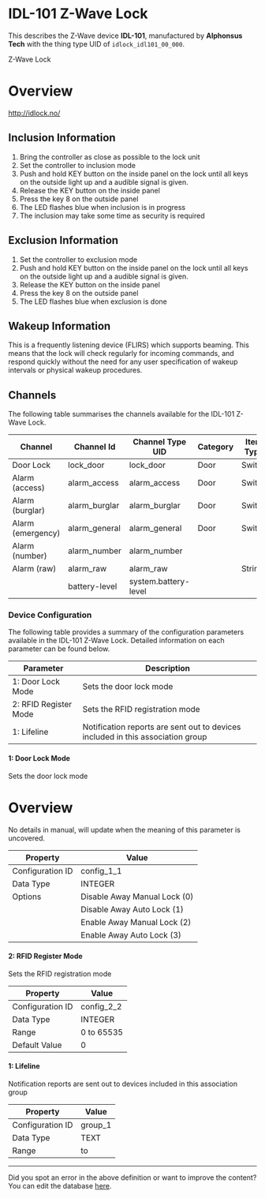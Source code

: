 
# IDL-101 Z-Wave Lock

This describes the Z-Wave device **IDL-101**, manufactured by **Alphonsus Tech** with the thing type UID of ```idlock_idl101_00_000```. 

Z-Wave Lock  


# Overview #

http://idlock.no/

  


## Inclusion Information ##

1.  Bring the controller as close as possible to the lock unit
2.  Set the controller to inclusion mode
3.  Push and hold KEY button on the inside panel on the lock until all keys on the outside light up and a audible signal is given.
4.  Release the KEY button on the inside panel
5.  Press the key 8 on the outside panel
6.  The LED flashes blue when inclusion is in progress
7.  The inclusion may take some time as security is required

  


## Exclusion Information ##

1.  Set the controller to exclusion mode
2.  Push and hold KEY button on the inside panel on the lock until all keys on the outside light up and a audible signal is given.
3.  Release the KEY button on the inside panel
4.  Press the key 8 on the outside panel
5.  The LED flashes blue when exclusion is done

  


## Wakeup Information ##

This is a frequently listening device (FLIRS) which supports beaming. This means that the lock will check regularly for incoming commands, and respond quickly without the need for any user specification of wakeup intervals or physical wakeup procedures.

## Channels
The following table summarises the channels available for the IDL-101 Z-Wave Lock.

| Channel | Channel Id | Channel Type UID | Category | Item Type |
|---------|------------|------------------|----------|-----------|
| Door Lock | lock_door | lock_door | Door | Switch |
| Alarm (access) | alarm_access | alarm_access | Door | Switch |
| Alarm (burglar) | alarm_burglar | alarm_burglar | Door | Switch |
| Alarm (emergency) | alarm_general | alarm_general | Door | Switch |
| Alarm (number) | alarm_number | alarm_number |  |  |
| Alarm (raw) | alarm_raw | alarm_raw |  | String |
|  | battery-level | system.battery-level |  |  |




### Device Configuration
The following table provides a summary of the configuration parameters available in the IDL-101 Z-Wave Lock.
Detailed information on each parameter can be found below.

| Parameter   | Description |
|-------------|-------------|
| 1: Door Lock Mode | Sets the door lock mode |
| 2: RFID Register Mode | Sets the RFID registration mode |
| 1: Lifeline | Notification reports are sent out to devices included in this association group |




#### 1: Door Lock Mode

Sets the door lock mode  


# Overview #

No details in manual, will update when the meaning of this parameter is uncovered.


| Property         | Value    |
|------------------|----------|
| Configuration ID | config_1_1 |
| Data Type        | INTEGER || Default Value | 1 |
| Options | Disable Away Manual Lock (0) |
|  | Disable Away Auto Lock (1) |
|  | Enable Away Manual Lock (2) |
|  | Enable Away Auto Lock (3) |






#### 2: RFID Register Mode

Sets the RFID registration mode


| Property         | Value    |
|------------------|----------|
| Configuration ID | config_2_2 |
| Data Type        | INTEGER |
| Range | 0 to 65535 |
| Default Value | 0 |






#### 1: Lifeline

Notification reports are sent out to devices included in this association group


| Property         | Value    |
|------------------|----------|
| Configuration ID | group_1 |
| Data Type        | TEXT |
| Range |  to  |






---

Did you spot an error in the above definition or want to improve the content?
You can edit the database [here](http://www.cd-jackson.com/index.php/zwave/zwave-device-database/zwave-device-list/devicesummary/384).

